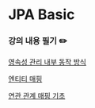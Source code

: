 # JPA Basic

### 강의 내용 필기 ✏️

[영속성 관리 내부 동작 방식](./lecture-note/1_영속성_관리_내부_동작_방식.md)

[엔티티 매핑](./lecture-note/2_엔티티_매핑.md)

[연관 관계 매핑 기초](./lecture-note/3_연관_관계_매핑_기초.md)